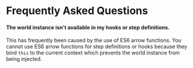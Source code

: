 # Frequently Asked Questions

#### The world instance isn't available in my hooks or step definitions.

This has frequently been caused by the use of ES6 arrow functions.
You cannot use ES6 arrow functions for step definitions or hooks because they bind `this`
to the current context which prevents the world instance from being injected.
